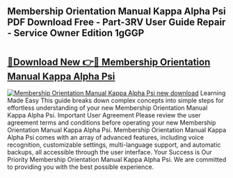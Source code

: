 ## Membership Orientation Manual Kappa Alpha Psi PDF Download Free - Part-3RV User Guide Repair - Service Owner Edition 1gGGP

# <h2><a href="http://bc8473.oget.top/?id=Membership+Orientation+Manual+Kappa+Alpha+Psi">🔗Download New 👉🔴 Membership Orientation Manual Kappa Alpha Psi</a></h2>

[![Membership Orientation Manual Kappa Alpha Psi new download](https://i.imgur.com/5g1atiW.png)](http://bc8473.oget.top/?id=Membership+Orientation+Manual+Kappa+Alpha+Psi)
Learning Made Easy This guide breaks down complex concepts into simple steps for effortless understanding of your new Membership Orientation Manual Kappa Alpha Psi. Important User Agreement Please review the user agreement terms and conditions before operating your new Membership Orientation Manual Kappa Alpha Psi. Membership Orientation Manual Kappa Alpha Psi comes with an array of advanced features, including voice recognition, customizable settings, multi-language support, and automatic backups, all accessible through the user interface. Your Success is Our Priority Membership Orientation Manual Kappa Alpha Psi. We are committed to providing you with the best possible experience.
